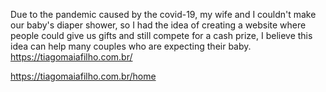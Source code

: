 Due to the pandemic caused by the covid-19, my wife and I couldn't make our baby's diaper shower, so I had the idea of creating a website where people could give us gifts and still compete for a cash prize, I believe this idea can help many couples who are expecting their baby.
https://tiagomaiafilho.com.br/

https://tiagomaiafilho.com.br/home
